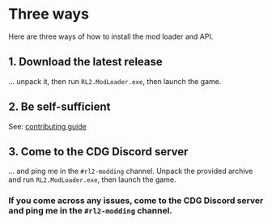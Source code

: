 # Three ways
Here are three ways of how to install the mod loader and API.

## 1. Download the latest release
... unpack it, then run `RL2.ModLoader.exe`, then launch the game.

## 2. Be self-sufficient
See: [contributing guide](https://github.com/TacoConKvass/RL2-ModLoader/blob/main/CONTRIBUTING.md)

## 3. Come to the CDG Discord server
... and ping me in the `#rl2-modding` channel. Unpack the provided archive and  run `RL2.ModLoader.exe`, then launch the game.

### If you come across any issues, come to the CDG Discord server and ping me in the `#rl2-modding` channel.